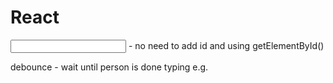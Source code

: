 # React

<input ref=...> - no need to add id and using getElementById()

debounce - wait until person is done typing e.g.
